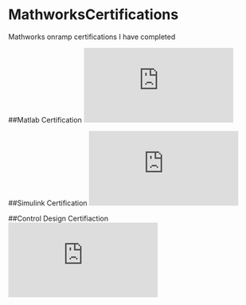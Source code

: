 # MathworksCertifications
Mathworks onramp certifications I have completed

##Matlab Certification
![alt_text](https://github.com/MannyLemos/Mathworks-Certifications/blob/main/Mathworks%20Onramps/MatLab%20Onramp.pdf)

##Simulink Certification
![alt_text](https://github.com/MannyLemos/Mathworks-Certifications/blob/main/Mathworks%20Onramps/Simulink%20Onramp.pdf)

##Control Design Certifiaction
![alt_text](https://github.com/MannyLemos/Mathworks-Certifications/blob/main/Mathworks%20Onramps/ControlDesignOnramp.pdf)

